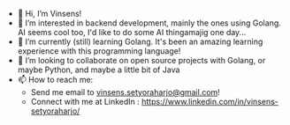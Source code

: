- 👋 Hi, I’m Vinsens!
- 👀 I’m interested in backend development, mainly the ones using Golang. AI seems cool too, I'd like to do some AI thingamajig one day...
- 🌱 I’m currently (still) learning Golang. It's been an amazing learning experience with this programming language!
- 💞️ I’m looking to collaborate on open source projects with Golang, or maybe Python, and maybe a little bit of Java
- 📫 How to reach me:
  - Send me email to vinsens.setyoraharjo@gmail.com!
  - Connect with me at LinkedIn : https://www.linkedin.com/in/vinsens-setyoraharjo/

<!---
vinsensss/vinsensss is a ✨ special ✨ repository because its `README.md` (this file) appears on your GitHub profile.
You can click the Preview link to take a look at your changes.
--->
